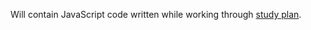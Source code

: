 Will contain JavaScript code written while working through [study plan](https://www.github.com/akbur/majorStudyPlan).